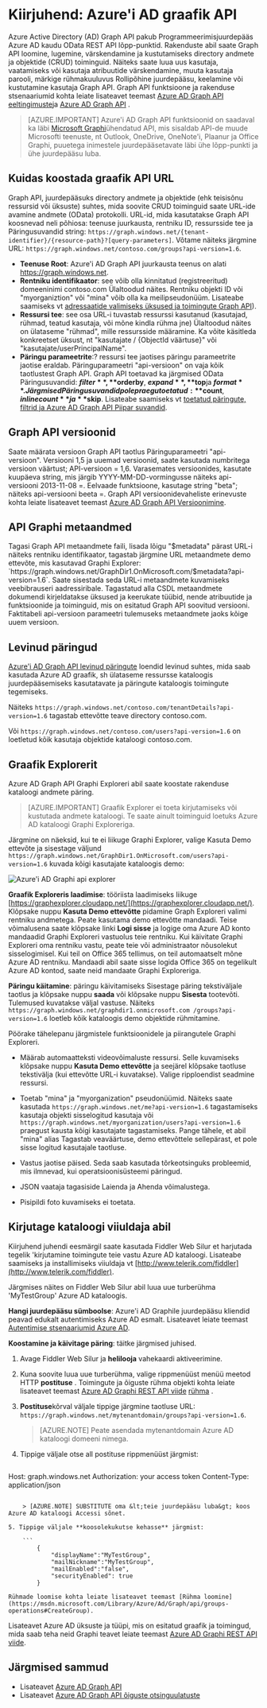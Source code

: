 <properties
   pageTitle="Kiirjuhend: Azure'i AD graafik API | Microsoft Aure"
   description="Azure Active Directory Graph API pakub Programmeerimisjuurdepääs Azure AD kaudu OData REST API lõpp-punktid. Rakenduste abil saate Graph API loomine, lugemine, värskendamine ja kustutamiseks directory andmete ja objektide (CRUD) toiminguid."
   services="active-directory"
   documentationCenter="n/a"
   authors="PatAltimore"
   manager="mbaldwin"
   editor=""
   tags=""/>


   <tags
      ms.service="active-directory"
      ms.devlang="na"
      ms.topic="article"
      ms.tgt_pltfrm="na"
      ms.workload="identity"
      ms.date="09/16/2016"
      ms.author="patricka"/>

# <a name="quickstart-for-the-azure-ad-graph-api"></a>Kiirjuhend: Azure'i AD graafik API

Azure Active Directory (AD) Graph API pakub Programmeerimisjuurdepääs Azure AD kaudu OData REST API lõpp-punktid. Rakenduste abil saate Graph API loomine, lugemine, värskendamine ja kustutamiseks directory andmete ja objektide (CRUD) toiminguid. Näiteks saate luua uus kasutaja, vaatamiseks või kasutaja atribuutide värskendamine, muuta kasutaja parooli, märkige rühmakuuluvus Rollipõhine juurdepääsu, keelamine või kustutamine kasutaja Graph API. Graph API funktsioone ja rakenduse stsenaariumid kohta leiate lisateavet teemast [Azure AD Graph API eeltingimuste](https://msdn.microsoft.com/library/hh974476.aspx)ja [Azure AD Graph API](https://msdn.microsoft.com/Library/Azure/Ad/Graph/api/api-catalog) . 

> [AZURE.IMPORTANT] Azure'i AD Graph API funktsioonid on saadaval ka läbi [Microsoft Graphi](https://graph.microsoft.io/)ühendatud API, mis sisaldab API-de muude Microsofti teenuste, nt Outlook, OneDrive, OneNote'i, Plaanur ja Office Graphi, puuetega inimestele juurdepääsetavate läbi ühe lõpp-punkti ja ühe juurdepääsu luba.

## <a name="how-to-construct-a-graph-api-url"></a>Kuidas koostada graafik API URL

Graph API, juurdepääsuks directory andmete ja objektide (ehk teisisõnu ressursid või üksuste) suhtes, mida soovite CRUD toiminguid saate URL-ide avamine andmete (OData) protokolli. URL-id, mida kasutatakse Graph API koosnevad neli põhiosa: teenuse juurkausta, rentniku ID, ressursside tee ja Päringusuvandid string: `https://graph.windows.net/{tenant-identifier}/{resource-path}?[query-parameters]`. Võtame näiteks järgmine URL: `https://graph.windows.net/contoso.com/groups?api-version=1.6`.

- **Teenuse Root**: Azure'i AD Graph API juurkausta teenus on alati https://graph.windows.net.
- **Rentniku identifikaator**: see võib olla kinnitatud (registreeritud) domeeninimi contoso.com Ülaltoodud näites. Rentniku objekti ID või "myorganiztion" või "mina" võib olla ka meilipseudonüüm. Lisateabe saamiseks vt [adressaatide valimiseks üksused ja toimingute Graph API](https://msdn.microsoft.com/Library/Azure/Ad/Graph/howto/azure-ad-graph-api-operations-overview)).
- **Ressursi tee**: see osa URL-i tuvastab ressurssi kasutanud (kasutajad, rühmad, teatud kasutaja, või mõne kindla rühma jne) Ülaltoodud näites on ülataseme "rühmad", mille ressursside määramine. Ka võite käsitleda konkreetset üksust, nt "kasutajate / {ObjectId väärtuse}" või "kasutajate/userPrincipalName".
- **Päringu parameetrite**:? ressursi tee jaotises päringu parameetrite jaotise eraldab. Päringuparameetri "api-versioon" on vaja kõik taotlustest Graph API. Graph API toetavad ka järgmised OData Päringusuvandid: **$filter**, **$orderby**, **$expand**, **$top**ja **$format**. Järgmised Päringusuvandid pole praegu toetatud: **$count**, **$inlinecount**ja **$skip**. Lisateabe saamiseks vt [toetatud päringute, filtrid ja Azure AD Graph API Piipar suvandid](https://msdn.microsoft.com/Library/Azure/Ad/Graph/howto/azure-ad-graph-api-supported-queries-filters-and-paging-options).

## <a name="graph-api-versions"></a>Graph API versioonid

Saate määrata versioon Graph API taotlus Päringuparameetri "api-versioon". Versiooni 1,5 ja uuemad versioonid, saate kasutada numbritega versioon väärtust; API-versioon = 1,6. Varasemates versioonides, kasutate kuupäeva string, mis järgib YYYY-MM-DD-vormingusse näiteks api-versiooni 2013-11-08 =. Eelvaade funktsioone, kasutage string "beta"; näiteks api-versiooni beeta =. Graph API versioonidevaheliste erinevuste kohta leiate lisateavet teemast [Azure AD Graph API Versioonimine](https://msdn.microsoft.com/Library/Azure/Ad/Graph/howto/azure-ad-graph-api-versioning).

## <a name="graph-api-metadata"></a>API Graphi metaandmed

Tagasi Graph API metaandmete faili, lisada lõigu "$metadata" pärast URL-i näiteks rentniku identifikaator, tagastab järgmine URL metaandmete demo ettevõte, mis kasutavad Graphi Explorer: `https://graph.windows.net/GraphDir1.OnMicrosoft.com/$metadata?api-version=1.6`. Saate sisestada seda URL-i metaandmete kuvamiseks veebibrauseri aadressiribale. Tagastatud alla CSDL metaandmete dokumendi kirjeldatakse üksused ja keerukate tüübid, nende atribuutide ja funktsioonide ja toiminguid, mis on esitatud Graph API soovitud versiooni. Faktitabeli api-versioon parameetri tulemuseks metaandmete jaoks kõige uuem versioon.

## <a name="common-queries"></a>Levinud päringud

[Azure'i AD Graph API levinud päringute](https://msdn.microsoft.com/Library/Azure/Ad/Graph/howto/azure-ad-graph-api-supported-queries-filters-and-paging-options#CommonQueries) loendid levinud suhtes, mida saab kasutada Azure AD graafik, sh ülataseme ressursse kataloogis juurdepääsemiseks kasutatavate ja päringute kataloogis toimingute tegemiseks.

Näiteks `https://graph.windows.net/contoso.com/tenantDetails?api-version=1.6` tagastab ettevõtte teave directory contoso.com.

Või `https://graph.windows.net/contoso.com/users?api-version=1.6` on loetletud kõik kasutaja objektide kataloogi contoso.com.

## <a name="using-the-graph-explorer"></a>Graafik Explorerit

Azure AD Graph API Graphi Exploreri abil saate koostate rakenduse kataloogi andmete päring.

> [AZURE.IMPORTANT] Graafik Explorer ei toeta kirjutamiseks või kustutada andmete kataloogi. Te saate ainult toiminguid loetuks Azure AD kataloogi Graphi Exploreriga.

Järgmine on näeksid, kui te ei liikuge Graphi Explorer, valige Kasuta Demo ettevõte ja sisestage väljund `https://graph.windows.net/GraphDir1.OnMicrosoft.com/users?api-version=1.6` kuvada kõigi kasutajate kataloogis demo:

![Azure'i AD Graphi api explorer](./media/active-directory-graph-api-quickstart/graph_explorer.png)

**Graafik Exploreris laadimise**: tööriista laadimiseks liikuge [https://graphexplorer.cloudapp.net/](https://graphexplorer.cloudapp.net/). Klõpsake nuppu **Kasuta Demo ettevõtte** pidamine Graph Exploreri valimi rentniku andmetega. Peate kasutama demo ettevõtte mandaadi. Teise võimalusena saate klõpsake linki **Logi sisse** ja logige oma Azure AD konto mandaadid Graphi Exploreri vastuolus teie rentniku. Kui käivitate Graphi Exploreri oma rentniku vastu, peate teie või administraator nõusolekut sisselogimisel. Kui teil on Office 365 tellimus, on teil automaatselt mõne Azure AD rentniku. Mandaadi abil saate sisse logida Office 365 on tegelikult Azure AD kontod, saate neid mandaate Graphi Exploreriga.

**Päringu käitamine**: päringu käivitamiseks Sisestage päring tekstiväljale taotlus ja klõpsake nuppu **saada** või klõpsake nuppu **Sisesta** tootevõti. Tulemused kuvatakse väljal vastuse. Näiteks `https://graph.windows.net/graphdir1.onmicrosoft.com /groups?api-version=1.6` loetleb kõik kataloogis demo objektide rühmitamine.

Pöörake tähelepanu järgmistele funktsioonidele ja piirangutele Graphi Exploreri.
- Määrab automaatteksti videovõimaluste ressursi. Selle kuvamiseks klõpsake nuppu **Kasuta Demo ettevõtte** ja seejärel klõpsake taotluse tekstivälja (kui ettevõtte URL-i kuvatakse). Valige ripploendist seadmine ressursi.

- Toetab "mina" ja "myorganization" pseudonüümid. Näiteks saate kasutada `https://graph.windows.net/me?api-version=1.6` tagastamiseks kasutaja objekti sisselogitud kasutaja või `https://graph.windows.net/myorganization/users?api-version=1.6` praegust kausta kõigi kasutajate tagastamiseks. Pange tähele, et abil "mina" alias Tagastab veaväärtuse, demo ettevõttele sellepärast, et pole sisse logitud kasutajale taotluse.

- Vastus jaotise päised. Seda saab kasutada tõrkeotsinguks probleemid, mis ilmnevad, kui operatsioonisüsteemi päringud.

- JSON vaataja tagasiside Laienda ja Ahenda võimalustega.

- Pisipildi foto kuvamiseks ei toetata.

## <a name="using-fiddler-to-write-to-the-directory"></a>Kirjutage kataloogi viiuldaja abil

Kiirjuhend juhendi eesmärgil saate kasutada Fiddler Web Silur et harjutada tegelik 'kirjutamine toimingute teie vastu Azure AD kataloogi. Lisateabe saamiseks ja installimiseks viiuldaja vt [http://www.telerik.com/fiddler](http://www.telerik.com/fiddler).

Järgmises näites on Fiddler Web Silur abil luua uue turberühma 'MyTestGroup' Azure AD kataloogis.

**Hangi juurdepääsu sümboolse**: Azure'i AD Graphile juurdepääsu kliendid peavad edukalt autentimiseks Azure AD esmalt. Lisateavet leiate teemast [Autentimise stsenaariumid Azure AD](active-directory-authentication-scenarios.md).

**Koostamine ja käivitage päring**: täitke järgmised juhised.

1. Avage Fiddler Web Silur ja **helilooja** vahekaardi aktiveerimine.
2. Kuna soovite luua uue turberühma, valige rippmenüüst menüü meetod HTTP **postituse** . Toimingute ja õiguste rühma objekti kohta leiate lisateavet teemast [Azure AD Graphi REST API viide](https://msdn.microsoft.com/Library/Azure/Ad/Graph/api/api-catalog) [rühma](https://msdn.microsoft.com/Library/Azure/Ad/Graph/api/entity-and-complex-type-reference#GroupEntity) .
3. **Postituse**kõrval väljale tippige järgmine taotluse URL: `https://graph.windows.net/mytenantdomain/groups?api-version=1.6`.

    > [AZURE.NOTE] Peate asendada mytenantdomain Azure AD kataloogi domeeni nimega.

4. Tippige väljale otse all postituse rippmenüüst järgmist:

    ```
Host: graph.windows.net
Authorization: your access token
Content-Type: application/json
```

    > [AZURE.NOTE] SUBSTITUTE oma &lt;teie juurdepääsu luba&gt; koos Azure AD kataloogi Accessi sõnet.

5. Tippige väljale **koosolekukutse kehasse** järgmist:

    ```
        {
            "displayName":"MyTestGroup",
            "mailNickname":"MyTestGroup",
            "mailEnabled":"false",
            "securityEnabled": true
        }
```

    Rühmade loomise kohta leiate lisateavet teemast [Rühma loomine](https://msdn.microsoft.com/Library/Azure/Ad/Graph/api/groups-operations#CreateGroup).

Lisateavet Azure AD üksuste ja tüüpi, mis on esitatud graafik ja toimingud, mida saab teha neid Graphi teavet leiate teemast [Azure AD Graphi REST API viide](https://msdn.microsoft.com/Library/Azure/Ad/Graph/api/api-catalog).

## <a name="next-steps"></a>Järgmised sammud

- Lisateavet [Azure AD Graph API](https://msdn.microsoft.com/Library/Azure/Ad/Graph/api/api-catalog)
- Lisateavet [Azure AD Graph API õiguste otsinguulatuste](https://msdn.microsoft.com/Library/Azure/Ad/Graph/howto/azure-ad-graph-api-permission-scopes)

